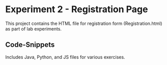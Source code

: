 # Experiment 2 - Registration Page

This project contains the HTML file for registration form (Registration.html) as part of lab experiments.

## Code-Snippets
Includes Java, Python, and JS files for various exercises.
